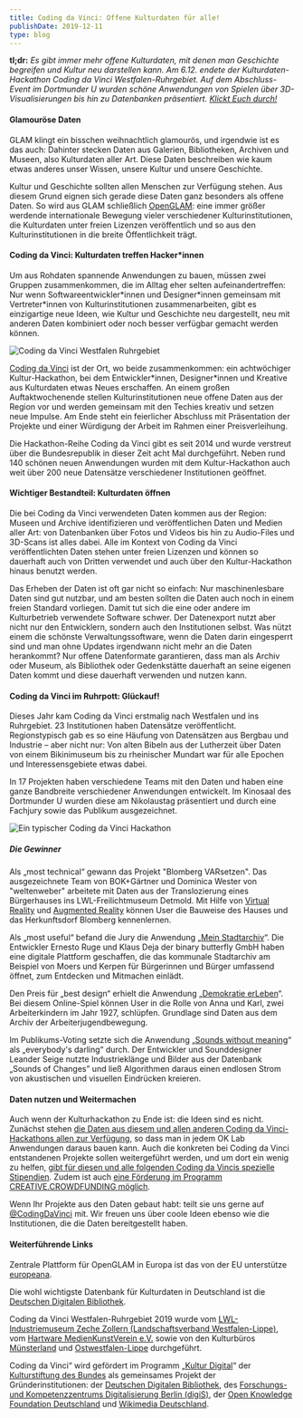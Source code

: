 ```yaml
---
title: Coding da Vinci: Offene Kulturdaten für alle!
publishDate: 2019-12-11
type: blog
---
```


**tl;dr:** *Es gibt immer mehr offene Kulturdaten, mit denen man Geschichte begreifen und Kultur neu darstellen kann. Am 6.12. endete der Kulturdaten-Hackathon Coding da Vinci Westfalen-Ruhrgebiet. Auf dem Abschluss-Event im Dortmunder U wurden schöne Anwendungen von Spielen über 3D-Visualisierungen bis hin zu Datenbanken präsentiert. [Klickt Euch durch!](https://codingdavinci.de/projects/2019_west/demokratie_erleben.html)*

#### Glamouröse Daten

GLAM klingt ein bisschen weihnachtlich glamourös, und irgendwie ist es das auch: Dahinter stecken Daten aus Galerien, Bibliotheken, Archiven und Museen, also Kulturdaten aller Art. Diese Daten beschreiben wie kaum etwas anderes unser Wissen, unsere Kultur und unsere Geschichte.

Kultur und Geschichte sollten allen Menschen zur Verfügung stehen. Aus diesem Grund eignen sich gerade diese Daten ganz besonders als offene Daten. So wird aus GLAM schließlich [OpenGLAM](https://openglam.org/): eine immer größer werdende internationale Bewegung vieler verschiedener Kulturinstitutionen, die Kulturdaten unter freien Lizenzen veröffentlich und so aus den Kulturinstitutionen in die breite Öffentlichkeit trägt.

#### Coding da Vinci: Kulturdaten treffen Hacker*innen

Um aus Rohdaten spannende Anwendungen zu bauen, müssen zwei Gruppen zusammenkommen, die im Alltag eher selten aufeinandertreffen: Nur wenn Softwareentwickler\*innen und Designer\*innen gemeinsam mit Vertreter\*innen von Kulturinstitutionen zusammenarbeiten, gibt es einzigartige neue Ideen, wie Kultur und Geschichte neu dargestellt, neu mit anderen Daten kombiniert oder noch besser verfügbar gemacht werden können.

![Coding da Vinci Westfalen Ruhrgebiet](/advent19/11_11_logo_cdv_wr.png)

[Coding da Vinci](https://codingdavinci.de/) ist der Ort, wo beide zusammenkommen: ein achtwöchiger Kultur-Hackathon, bei dem Entwickler\*innen, Designer\*innen und Kreative aus Kulturdaten etwas Neues erschaffen. An einem großen Auftaktwochenende stellen Kulturinstitutionen neue offene Daten aus der Region vor und werden gemeinsam mit den Techies kreativ und setzen neue Impulse. Am Ende steht ein feierlicher Abschluss mit Präsentation der Projekte und einer Würdigung der Arbeit im Rahmen einer Preisverleihung.

Die Hackathon-Reihe Coding da Vinci gibt es seit 2014 und wurde verstreut über die Bundesrepublik in dieser Zeit acht Mal durchgeführt. Neben rund 140 schönen neuen Anwendungen wurden mit dem Kultur-Hackathon auch weit über 200 neue Datensätze verschiedener Institutionen geöffnet.

#### Wichtiger Bestandteil: Kulturdaten öffnen

Die bei Coding da Vinci verwendeten Daten kommen aus der Region: Museen und Archive identifizieren und veröffentlichen Daten und Medien aller Art: von Datenbanken über Fotos und Videos bis hin zu Audio-Files und 3D-Scans ist alles dabei. Alle im Kontext von Coding da Vinci veröffentlichten Daten stehen unter freien Lizenzen und können so dauerhaft auch von Dritten verwendet und auch über den Kultur-Hackathon hinaus benutzt werden.

Das Erheben der Daten ist oft gar nicht so einfach: Nur maschinenlesbare Daten sind gut nutzbar, und am besten sollten die Daten auch noch in einem freien Standard vorliegen. Damit tut sich die eine oder andere im Kulturbetrieb verwendete Software schwer. Der Datenexport nutzt aber nicht nur den Entwicklern, sondern auch den Institutionen selbst. Was nützt einem die schönste Verwaltungssoftware, wenn die Daten darin eingesperrt sind und man ohne Updates irgendwann nicht mehr an die Daten herankommt? Nur offene Datenformate garantieren, dass man als Archiv oder Museum, als Bibliothek oder Gedenkstätte dauerhaft an seine eigenen Daten kommt und diese dauerhaft verwenden und nutzen kann.

#### Coding da Vinci im Ruhrpott: Glückauf!

Dieses Jahr kam Coding da Vinci erstmalig nach Westfalen und ins Ruhrgebiet. 23 Institutionen haben Datensätze veröffentlicht. Regionstypisch gab es so eine Häufung von Datensätzen aus Bergbau und Industrie – aber nicht nur: Von alten Bibeln aus der Lutherzeit über Daten von einem Bikinimuseum bis zu rheinischer Mundart war für alle Epochen und Interessensgebiete etwas dabei.

In 17 Projekten haben verschiedene Teams mit den Daten und haben eine ganze Bandbreite verschiedener Anwendungen entwickelt. Im Kinosaal des Dortmunder U wurden diese am Nikolaustag präsentiert und durch eine Fachjury sowie das Publikum ausgezeichnet.

![Ein typischer Coding da Vinci Hackathon](/advent19/11_hackathon.jpg)

##### Die Gewinner

Als „most technical“ gewann das Projekt "Blomberg VARsetzen". Das ausgezeichnete Team von BOK+Gärtner und Dominica Wester von "weltenweber" arbeitete mit Daten aus der Translozierung eines Bürgerhauses ins LWL-Freilichtmuseum Detmold. Mit Hilfe von [Virtual Reality](https://codingdavinci.de/projects/2019_west/blombergVARsetzen_VR.html) und [Augmented Reality](https://codingdavinci.de/projects/2019_west/blombergVARsetzen_AR.html ) können User die Bauweise des Hauses und das Herkunftsdorf Blomberg kennenlernen.

Als „most useful“ befand die Jury die Anwendung „[Mein Stadtarchiv](https://codingdavinci.de/projects/2019_west/mein_stadtarchiv.html )“. Die Entwickler Ernesto Ruge und Klaus Deja der binary butterfly GmbH haben eine digitale Plattform geschaffen, die das kommunale Stadtarchiv am Beispiel von Moers und Kerpen für Bürgerinnen und Bürger umfassend öffnet, zum Entdecken und Mitmachen einlädt.

Den Preis für „best design“ erhielt die Anwendung „[Demokratie erLeben](https://codingdavinci.de/projects/2019_west/demokratie_erleben.html)“. Bei diesem Online-Spiel können User in die Rolle von Anna und Karl, zwei Arbeiterkindern im Jahr 1927, schlüpfen. Grundlage sind Daten aus dem Archiv der Arbeiterjugendbewegung.

Im Publikums-Voting setzte sich die Anwendung „[Sounds without meaning](https://codingdavinci.de/projects/2019_west/sounds_without_meaning.html )“ als „everybody's darling“ durch. Der Entwickler und Sounddesigner Leander Seige nutzte Industrieklänge und Bilder aus der Datenbank „Sounds of Changes” und ließ Algorithmen daraus einen endlosen Strom von akustischen und visuellen Eindrücken kreieren.

#### Daten nutzen und Weitermachen

Auch wenn der Kulturhackathon zu Ende ist: die Ideen sind es nicht. Zunächst stehen [die Daten aus diesem und allen anderen Coding da Vinci-Hackathons allen zur Verfügung](https://codingdavinci.de/daten/), so dass man in jedem OK Lab Anwendungen daraus bauen kann. Auch die konkreten bei Coding da Vinci entstandenen Projekte sollen weitergeführt werden, und um dort ein wenig zu helfen, [gibt für diesen  und alle folgenden Coding da Vincis spezielle Stipendien](https://codingdavinci.de/news/2019/12/04/cdv-stipendien-sind-da.html). Zudem ist auch [eine Förderung im Programm CREATIVE.CROWDFUNDING möglich](https://www.startnext.com/pages/creativenrw/campaign/creative-crowdfunding-dein-projekt-aus-nrw-157 ).

Wenn Ihr Projekte aus den Daten gebaut habt: teilt sie uns gerne auf [@CodingDaVinci](https://twitter.com/codingdavinci) mit. Wir freuen uns über coole Ideen ebenso wie die Institutionen, die die Daten bereitgestellt haben.

#### Weiterführende Links

Zentrale Plattform für OpenGLAM in Europa ist das von der EU unterstütze [europeana](https://www.europeana.eu/).

Die wohl wichtigste Datenbank für Kulturdaten in Deutschland ist die [Deutschen Digitalen Bibliothek](https://www.deutsche-digitale-bibliothek.de/).

Coding da Vinci Westfalen-Ruhrgebiet 2019 wurde vom [LWL-Industriemuseum Zeche Zollern (Landschaftsverband Westfalen-Lippe)](https://www.lwl.org/industriemuseum/standorte/zeche-zollern), vom [Hartware MedienKunstVerein e.V.](https://www.hmkv.de/) sowie von den Kulturbüros [Münsterland](https://www.muensterland.com/kultur/beratung/das-kulturbuero/) und [Ostwestfalen-Lippe](https://www.ostwestfalen-lippe.de/kultur10/owl-kulturburo.html) durchgeführt.

Coding da Vinci“ wird gefördert im Programm „[Kultur Digital](https://www.kulturstiftung-des-bundes.de/de/projekte/film_und_neue_medien/detail/kultur_digital.html)“ der [Kulturstiftung des Bundes](https://www.kulturstiftung-des-bundes.de/) als gemeinsames Projekt der Gründerinstitutionen: der [Deutschen Digitalen Bibliothek](https://www.deutsche-digitale-bibliothek.de/), des [Forschungs- und Kompetenzzentrums Digitalisierung Berlin (digiS)](https://www.digis-berlin.de/), der [Open Knowledge Foundation Deutschland](https://okfn.de) und [Wikimedia Deutschland](https://www.wikimedia.de/). 
